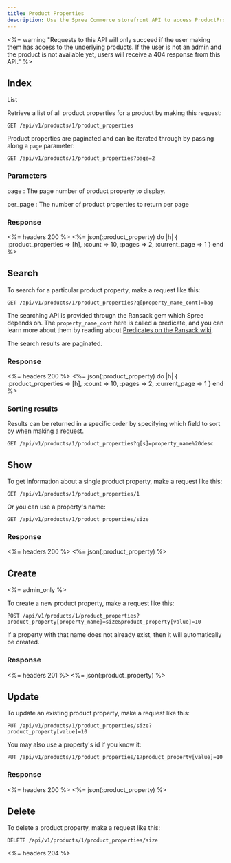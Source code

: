 ```yaml
---
title: Product Properties
description: Use the Spree Commerce storefront API to access ProductProperty data.
---
```


<%= warning "Requests to this API will only succeed if the user making them has access to the underlying products. If the user is not an admin and the product is not available yet, users will receive a 404 response from this API." %>

## Index

List

Retrieve a list of all product properties for a product by making this request:

    GET /api/v1/products/1/product_properties

Product properties are paginated and can be iterated through by passing along a `page` parameter:

    GET /api/v1/products/1/product_properties?page=2

### Parameters

page
: The page number of product property to display.

per_page
: The number of product properties to return per page

### Response

<%= headers 200 %>
<%= json(:product_property) do |h|
{ :product_properties => [h],
  :count => 10,
  :pages => 2,
  :current_page => 1 }
end %>

## Search

To search for a particular product property, make a request like this:

    GET /api/v1/products/1/product_properties?q[property_name_cont]=bag

The searching API is provided through the Ransack gem which Spree depends on. The `property_name_cont` here is called a predicate, and you can learn more about them by reading about [Predicates on the Ransack wiki](https://github.com/ernie/ransack/wiki/Basic-Searching).

The search results are paginated.

### Response

<%= headers 200 %>
<%= json(:product_property) do |h|
 { :product_properties => [h],
   :count => 10,
   :pages => 2,
   :current_page => 1 }
end %>

### Sorting results

Results can be returned in a specific order by specifying which field to sort by when making a request.

    GET /api/v1/products/1/product_properties?q[s]=property_name%20desc

## Show

To get information about a single product property, make a request like this:

    GET /api/v1/products/1/product_properties/1

Or you can use a property's name:

    GET /api/v1/products/1/product_properties/size

### Response

<%= headers 200 %>
<%= json(:product_property) %>

## Create

<%= admin_only %>

To create a new product property, make a request like this:

    POST /api/v1/products/1/product_properties?product_property[property_name]=size&product_property[value]=10

If a property with that name does not already exist, then it will automatically be created.

### Response

<%= headers 201 %>
<%= json(:product_property) %>

## Update

To update an existing product property, make a request like this:

    PUT /api/v1/products/1/product_properties/size?product_property[value]=10

You may also use a property's id if you know it:

    PUT /api/v1/products/1/product_properties/1?product_property[value]=10

### Response

<%= headers 200 %>
<%= json(:product_property) %>

## Delete

To delete a product property, make a request like this:

    DELETE /api/v1/products/1/product_properties/size

<%= headers 204 %>

